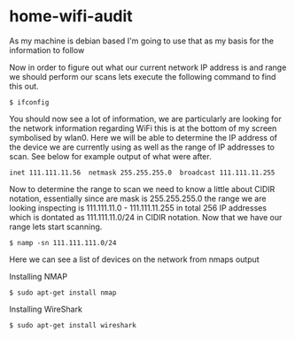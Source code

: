 # home-wifi-audit

As my machine is debian based I'm going to use that as my basis for the information to follow


Now in order to figure out what our current network IP address is and range we should perform our scans lets execute the following command to find this out.

    $ ifconfig

You should now see a lot of information, we are particularly are looking for the network information regarding WiFi this is at the bottom of my screen symbolised by wlan0. Here we will be able to determine the IP address of the device we are currently using as well as the range of IP addresses to scan. See below for example output of what were after.

    inet 111.111.11.56  netmask 255.255.255.0  broadcast 111.111.11.255

Now to determine the range to scan we need to know a little about CIDIR notation, essentially since are mask is 255.255.255.0 the range we are looking inspecting is 111.111.11.0 - 111.111.11.255 in total 256 IP addresses which is dontated as 111.111.11.0/24 in CIDIR notation. Now that we have our range lets start scanning.

    $ namp -sn 111.111.111.0/24

Here we can see a list of devices on the network from nmaps output



Installing NMAP

    $ sudo apt-get install nmap
    
    
Installing WireShark

    $ sudo apt-get install wireshark
